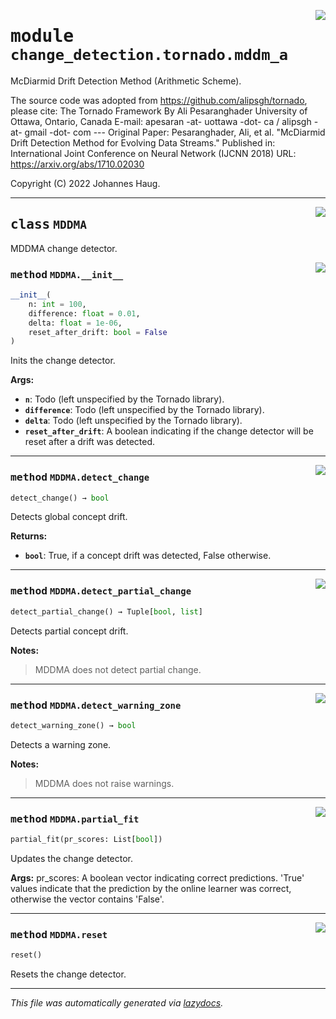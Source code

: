 <!-- markdownlint-disable -->

<a href="https://github.com/haugjo/float/tree/main/float/change_detection/tornado/mddm_a.py#L0"><img align="right" style="float:right;" src="https://img.shields.io/badge/-source-cccccc?style=flat-square"></a>

# <kbd>module</kbd> `change_detection.tornado.mddm_a`
McDiarmid Drift Detection Method (Arithmetic Scheme). 

The source code was adopted from https://github.com/alipsgh/tornado, please cite: The Tornado Framework By Ali Pesaranghader University of Ottawa, Ontario, Canada E-mail: apesaran -at- uottawa -dot- ca / alipsgh -at- gmail -dot- com 
--- Original Paper: Pesaranghader, Ali, et al. "McDiarmid Drift Detection Method for Evolving Data Streams." Published in: International Joint Conference on Neural Network (IJCNN 2018) URL: https://arxiv.org/abs/1710.02030 

Copyright (C) 2022 Johannes Haug. 



---

<a href="https://github.com/haugjo/float/tree/main/float/change_detection/tornado/mddm_a.py#L21"><img align="right" style="float:right;" src="https://img.shields.io/badge/-source-cccccc?style=flat-square"></a>

## <kbd>class</kbd> `MDDMA`
MDDMA change detector. 

<a href="https://github.com/haugjo/float/tree/main/float/change_detection/tornado/mddm_a.py#L23"><img align="right" style="float:right;" src="https://img.shields.io/badge/-source-cccccc?style=flat-square"></a>

### <kbd>method</kbd> `MDDMA.__init__`

```python
__init__(
    n: int = 100,
    difference: float = 0.01,
    delta: float = 1e-06,
    reset_after_drift: bool = False
)
```

Inits the change detector. 



**Args:**
 
 - <b>`n`</b>:  Todo (left unspecified by the Tornado library). 
 - <b>`difference`</b>:  Todo (left unspecified by the Tornado library). 
 - <b>`delta`</b>:  Todo (left unspecified by the Tornado library). 
 - <b>`reset_after_drift`</b>:  A boolean indicating if the change detector will be reset after a drift was detected. 




---

<a href="https://github.com/haugjo/float/tree/main/float/change_detection/tornado/mddm_a.py#L67"><img align="right" style="float:right;" src="https://img.shields.io/badge/-source-cccccc?style=flat-square"></a>

### <kbd>method</kbd> `MDDMA.detect_change`

```python
detect_change() → bool
```

Detects global concept drift. 



**Returns:**
 
 - <b>`bool`</b>:  True, if a concept drift was detected, False otherwise. 

---

<a href="https://github.com/haugjo/float/tree/main/float/change_detection/tornado/mddm_a.py#L75"><img align="right" style="float:right;" src="https://img.shields.io/badge/-source-cccccc?style=flat-square"></a>

### <kbd>method</kbd> `MDDMA.detect_partial_change`

```python
detect_partial_change() → Tuple[bool, list]
```

Detects partial concept drift. 



**Notes:**

> MDDMA does not detect partial change. 

---

<a href="https://github.com/haugjo/float/tree/main/float/change_detection/tornado/mddm_a.py#L83"><img align="right" style="float:right;" src="https://img.shields.io/badge/-source-cccccc?style=flat-square"></a>

### <kbd>method</kbd> `MDDMA.detect_warning_zone`

```python
detect_warning_zone() → bool
```

Detects a warning zone. 



**Notes:**

> MDDMA does not raise warnings. 

---

<a href="https://github.com/haugjo/float/tree/main/float/change_detection/tornado/mddm_a.py#L47"><img align="right" style="float:right;" src="https://img.shields.io/badge/-source-cccccc?style=flat-square"></a>

### <kbd>method</kbd> `MDDMA.partial_fit`

```python
partial_fit(pr_scores: List[bool])
```

Updates the change detector. 



**Args:**
  pr_scores:  A boolean vector indicating correct predictions. 'True' values indicate that the prediction by the  online learner was correct, otherwise the vector contains 'False'. 

---

<a href="https://github.com/haugjo/float/tree/main/float/change_detection/tornado/mddm_a.py#L42"><img align="right" style="float:right;" src="https://img.shields.io/badge/-source-cccccc?style=flat-square"></a>

### <kbd>method</kbd> `MDDMA.reset`

```python
reset()
```

Resets the change detector. 




---

_This file was automatically generated via [lazydocs](https://github.com/ml-tooling/lazydocs)._
